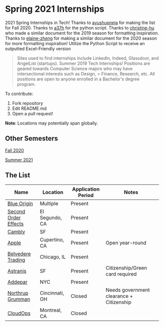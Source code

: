﻿# Spring 2021 Internships
2021 Spring Internships in Tech! Thanks to [ayushupneja](https://github.com/ayushupneja/fall2020internships) for making the list for Fall 2020. Thanks to [a37h](github.com/a37h) for the python script. Thanks to [christine-hu](https://github.com/christine-hu/summer-2019-internships) who made a similar document for the 2019 season for formatting inspiration. Thanks to [elaine-zheng](https://github.com/elaine-zheng/summer2020internships) for making a similar document for the 2020 season for more formatting inspiration! Utilize the Python Script to receive an outputted Excel-Friendly version

> Sites used to find internships include LinkedIn, Indeed, Glassdoor, and AngelList (startups).
Summer 2019 Tech Internships!
> Positions are geared towards Computer Science majors who may have intersectional interests such as Design, > Finance, Research, etc. All positions are open to anyone enrolled in a Bachelor's degree program.

To contribute:
 1. Fork repository
 2. Edit README.md
 3. Open a pull request!

 **Note**: Locations may potentially span globally.


## Other Semesters

[Fall 2020](https://github.com/ayushupneja/fall2020internships)

[Summer 2021](https://github.com/Pitt-CSC/Summer2021-Internships)



## The List

| Name  |  Location |  Application Period |  Notes |
|---|---|---|--|
|  [Blue Origin](https://blueorigin.wd5.myworkdayjobs.com/en-US/BlueOrigin/job/Kent-WA/Spring-2021-Internship--Engineering_R3760?mode=job&iis=Job+Board&iisn=Indeed) | Multiple | Present | |
|  [Second Order Effects](https://soeffects.com/careers/?gh_jid=4103302003&gh_src=1215890d3us) | El Segundo, CA | Present | |
|  [Cambly](https://www.linkedin.com/jobs/view/software-engineering-intern-winter-spring-2021-at-cambly-inc-1828003093/) | SF | Present | |
|  [Apple](https://jobs.apple.com/en-us/details/200180413/software-engineering-internship?team=STDNT) | Cupertino, CA | Present | Open year-round |
|  [Belvedere Trading](http://belvederetrading.applicantstack.com/x/detail/a2sa4x0l1nco/aad1) | Chicago, IL | Present | |
|  [Astranis](https://jobs.lever.co/astranis/d92ad6a7-7210-4027-9605-67f35a7c95c6?lever-source=Indeed) | SF | Present | Citizenship/Green card required |
|  [Addepar](https://boards.greenhouse.io/addepar1/jobs/4796909002) | NYC | Present | |  
|  [Northrup Grumman](https://lensa.com/2021-spring-co-op-technical-cyber-software-cincinnati-oh-jobs/cincinnati/jd/1e1ce769ba2488a1530e5741402ed9e3?utm_campaign=google_jobs_apply&utm_source=google_jobs_apply&utm_medium=organic) | Cincinnati, OH | Closed | Needs government clearance + Citizenship | 
|  [CloudOps](https://www.linkedin.com/jobs/view/1957253149/) | Montreal, CA | Closed | |
